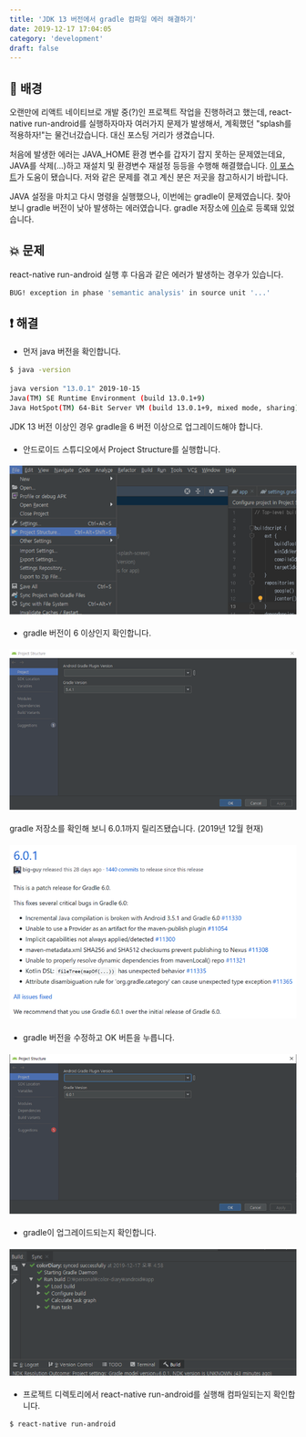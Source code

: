 ```yaml
---
title: 'JDK 13 버전에서 gradle 컴파일 에러 해결하기'
date: 2019-12-17 17:04:05
category: 'development'
draft: false
---
```


## 📝 배경

오랜만에 리액트 네이티브로 개발 중(?)인 프로젝트 작업을 진행하려고 했는데, react-native run-android를 실행하자마자 여러가지 문제가 발생해서, 계획했던 "splash를 적용하자!"는 물건너갔습니다. 대신 포스팅 거리가 생겼습니다.

처음에 발생한 에러는 JAVA_HOME 환경 변수를 갑자기 잡지 못하는 문제였는데요, JAVA를 삭제(...)하고 재설치 및 환경변수 재설정 등등을 수행해 해결했습니다. [이 포스트](https://dora-guide.com/java-jdk-environment-variables/)가 도움이 됐습니다. 저와 같은 문제를 겪고 계신 분은 저곳을 참고하시기 바랍니다.

JAVA 설정을 마치고 다시 명령을 실행했으나, 이번에는 gradle이 문제였습니다. 찾아보니 gradle 버전이 낮아 발생하는 에러였습니다. gradle 저장소에 [이슈](https://github.com/gradle/gradle/issues/8681)로 등록돼 있었습니다.

## 💥 문제

react-native run-android 실행 후 다음과 같은 에러가 발생하는 경우가 있습니다.

```bash
BUG! exception in phase 'semantic analysis' in source unit '...'
```

## ❗️ 해결

-   먼저 java 버전을 확인합니다.

```bash
$ java -version

java version "13.0.1" 2019-10-15
Java(TM) SE Runtime Environment (build 13.0.1+9)
Java HotSpot(TM) 64-Bit Server VM (build 13.0.1+9, mixed mode, sharing)
```

JDK 13 버전 이상인 경우 gradle을 6 버전 이상으로 업그레이드해야 합니다.

####

-   안드로이드 스튜디오에서 Project Structure를 실행합니다.

####

![](./images/android-studio-1.png)

####

-   gradle 버전이 6 이상인지 확인합니다.

####

![](./images/android-studio-2.png)

####

gradle 저장소를 확인해 보니 6.0.1까지 릴리즈됐습니다. (2019년 12월 현재)

####

![](./images/gradle.png)

####

-   gradle 버전을 수정하고 OK 버튼을 누릅니다.

####

![](./images/android-studio-3.png)

####

-   gradle이 업그레이드되는지 확인합니다.

####

![](./images/android-studio-4.png)

####

-   프로젝트 디렉토리에서 react-native run-android를 실행해 컴파일되는지 확인합니다.

```bash
$ react-native run-android
```
